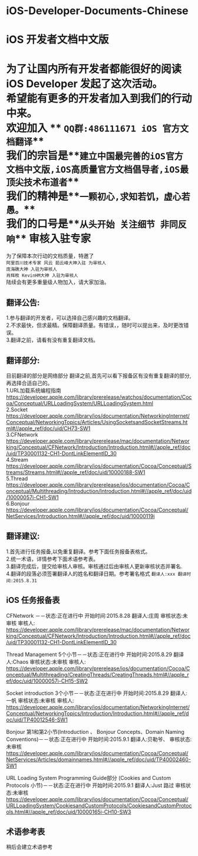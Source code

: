 # iOS-Developer-Documents-Chinese
iOS 开发者文档中文版  
===================================  

为了让国内所有开发者都能很好的阅读iOS Developer 发起了这次活动。
<br>希望能有更多的开发者加入到我们的行动中来。
<br>欢迎加入 ** `QQ群:486111671 iOS 官方文档翻译`**
<br>我们的宗旨是**`建立中国最完善的iOS官方文档中文版,iOS高质量官方文档倡导者,iOS最顶尖技术布道者`**
<br>我们的精神是**`一颗初心,求知若饥，虚心若愚。`**
<br>我们的口号是**`从头开始 关注细节 非同反响`**
审核入驻专家
===================================  
为了保障本次行动的文档质量，特邀了
<br>`阿里百川技术专家 风云 茹云峰大神入驻 为审核人`
<br>`庞海礁大神 入驻为审核人`
<br>`肖辉枚 KevinHM大神 入驻为审核人`
<br>陆续会有更多重量级人物加入，请大家加油。
    
翻译公告:  
-----------------------------------  
1.参与翻译的开发者，可以选择自己感兴趣的文档翻译。
<br>2.不求最快，但求最精。保障翻译质量。有错误，，随时可以提出来，及时更改错误。
<br>3.翻译之前，请看有没有重复翻译文档。

翻译部分:  
-----------------------------------  
目前翻译的部分是网络部分
翻译之前,首先可以看下报备区有没有重复翻译的部分,再选择合适自己的。
<br>1.URL加载系统编程指南
https://developer.apple.com/library/prerelease/watchos/documentation/Cocoa/Conceptual/URLLoadingSystem/URLLoadingSystem.html
<br>2.Socket
 https://developer.apple.com/library/ios/documentation/NetworkingInternet/Conceptual/NetworkingTopics/Articles/UsingSocketsandSocketStreams.html#//apple_ref/doc/uid/CH73-SW1
<br>3.CFNetwork
 https://developer.apple.com/library/prerelease/mac/documentation/Networking/Conceptual/CFNetwork/Introduction/Introduction.html#//apple_ref/doc/uid/TP30001132-CH1-DontLinkElementID_30
<br>4.Stream
https://developer.apple.com/library/ios/documentation/Cocoa/Conceptual/Streams/Streams.html#//apple_ref/doc/uid/10000188-SW1
<br>5.Thread
https://developer.apple.com/library/prerelease/ios/documentation/Cocoa/Conceptual/Multithreading/Introduction/Introduction.html#//apple_ref/doc/uid/10000057i-CH1-SW1
<br>6.Bonjour 
https://developer.apple.com/library/ios/documentation/Cocoa/Conceptual/NetServices/Introduction.html#//apple_ref/doc/uid/10000119i

翻译建议:
----------------------------------------------
1.首先进行任务报备,以免重复翻译。参考下面任务报备表格式。
<br>2.统一术语，详情参考下面术语参考表。
<br>3.翻译完成后，提交给审核人审核。审核通过后由审核人更新审核状态并署名.
<br>4.翻译的段落必须签署翻译人的姓名和翻译日期。参考署名格式  `翻译人:xxx 翻译时间:2015.8.31`
    
iOS 任务报备表
---------------------------------------------


CFNetwork －－状态:正在进行中 开始时间:2015.8.28  翻译人:庄周  审核状态:未审核  审核人:
 https://developer.apple.com/library/prerelease/mac/documentation/Networking/Conceptual/CFNetwork/Introduction/Introduction.html#//apple_ref/doc/uid/TP30001132-CH1-DontLinkElementID_30

Thread Management 5个小节－－状态:正在进行中 开始时间:2015.8.29  翻译人:Chaos  审核状态:未审核  审核人:
https://developer.apple.com/library/prerelease/ios/documentation/Cocoa/Conceptual/Multithreading/CreatingThreads/CreatingThreads.html#//apple_ref/doc/uid/10000057i-CH15-SW2

Socket introduction 3个小节－－状态:正在进行中 开始时间:2015.8.29  翻译人:一帆  审核状态:未审核  审核人:
https://developer.apple.com/library/ios/documentation/NetworkingInternet/Conceptual/NetworkingTopics/Introduction/Introduction.html#//apple_ref/doc/uid/TP40012546-SW1

Bonjour 第1和第2小节(Introduction 、 Bonjour Concepts、Domain Naming Conventions)－－状态:正在进行中 开始时间:2015.9.1  翻译人:贝勒爷、  审核状态:未审核 
https://developer.apple.com/library/ios/documentation/Cocoa/Conceptual/NetServices/Articles/domainnames.html#//apple_ref/doc/uid/TP40002460-SW1

URL Loading System Programming Guide部分 (Cookies and Custom Protocols 小节)－－状态:正在进行中 开始时间:2015.9.1  翻译人:Just 路过  审核状态:未审核 
https://developer.apple.com/library/ios/documentation/Cocoa/Conceptual/URLLoadingSystem/CookiesandCustomProtocols/CookiesandCustomProtocols.html#//apple_ref/doc/uid/10000165i-CH10-SW3

术语参考表
----------------------------------------------
稍后会建立术语参考










